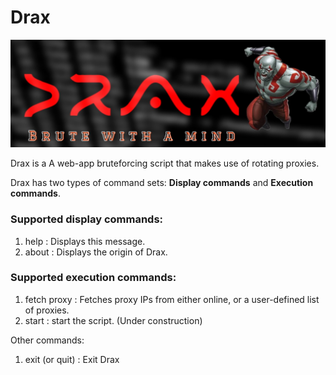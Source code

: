 # Drax
![image](banner.jpeg)


Drax is a A web-app bruteforcing script that makes use of rotating proxies.

Drax has two types of command sets: **Display commands** and **Execution commands**. 

### Supported display commands:

1. help : Displays this message.
2. about : Displays the origin of Drax.

### Supported execution commands:

1. fetch proxy : Fetches proxy IPs from either online, or a user-defined list of proxies.
2. start : start the script. (Under construction)

Other commands:

1. exit (or quit) : Exit Drax
